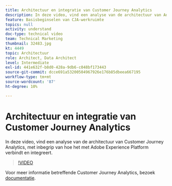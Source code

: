 ```yaml
---
title: Architectuur en integratie van Customer Journey Analytics
description: In deze video, vind een analyse van de architectuur van Adobe Customer Journey Analytics, met inbegrip van hoe het met Adobe Experience Platform verbindt en integreert.
feature: Basisbeginselen van CJA-werkruimte
topics: null
activity: understand
doc-type: technical video
team: Technical Marketing
thumbnail: 32483.jpg
kt: 4449
topic: Architectuur
role: Architect, Data Architect
level: Intermediate
exl-id: 441e632f-b8d0-428a-9db6-c048bf173443
source-git-commit: dcce691a53200504967926e176b85dbeea667195
workflow-type: tm+mt
source-wordcount: '87'
ht-degree: 10%

---
```


# Architectuur en integratie van Customer Journey Analytics

In deze video, vind een analyse van de architectuur van Customer Journey Analytics, met inbegrip van hoe het met Adobe Experience Platform verbindt en integreert.

>[!VIDEO](https://video.tv.adobe.com/v/32483/?quality=12)

Voor meer informatie betreffende Customer Journey Analytics, bezoek [documentatie](https://docs.adobe.com/content/help/en/analytics-platform/using/cja-landing.html).
